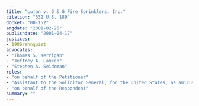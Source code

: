 ```yaml
---
title: "Lujan v. G & G Fire Sprinklers, Inc."
citation: "532 U.S. 189"
docket: "00-152"
argdate: "2001-02-26"
publishdate: "2001-04-17"
justices:
- 1986rehnquist
advocates:
- "Thomas S. Kerrigan"
- "Jeffrey A. Lamken"
- "Stephen A. Seideman"
roles:
- "on behalf of the Petitioner"
- "Assistant to the Solicitor General, for the United States, as amicus curiae, supporting the Petitioners"
- "on behalf of the Respondent"
summary: ""
---
```



